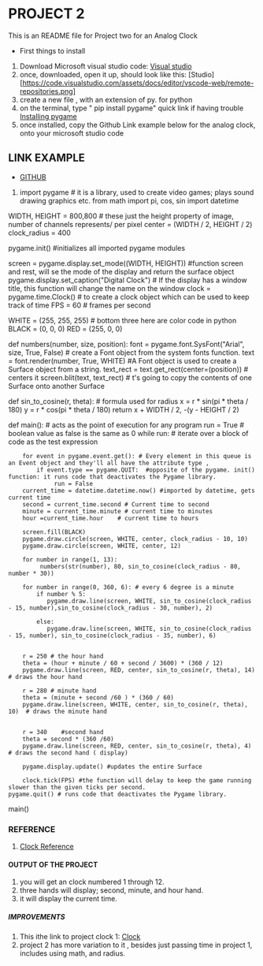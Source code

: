 #  PROJECT 2

This is an README file for Project two for an Analog Clock

*  First things to install
1. Download Microsoft visual studio code: [Visual studio](https://code.visualstudio.com)
2. once, downloaded, open it up, should look like this: [Studio][https://code.visualstudio.com/assets/docs/editor/vscode-web/remote-repositories.png]
3. create a new  file , with an extension of py. for python
4. on the terminal, type " pip install pygame" quick link if having trouble [Installing pygame](https://stackoverflow.com/questions/69459094/cant-import-pygame-to-vscode-despite-having-it-installed)
5. once installed, copy the Github Link example below for the analog clock, onto your microsoft studio code
## LINK EXAMPLE
* [GITHUB](https://github.com/khongjason/it3038c-scripts/blob/main/Project%20two/project%202%20clock.py)
1. import pygame # it is a library, used to create video games; plays sound drawing graphics etc.
from math import pi, cos, sin
import datetime

WIDTH, HEIGHT = 800,800    # these just the height property of image, number of channels represents/ per pixel
center = (WIDTH / 2, HEIGHT / 2)
clock_radius = 400

pygame.init()    #initializes all imported pygame modules

screen = pygame.display.set_mode((WIDTH, HEIGHT))   #function screen and rest, will se the mode of the display and return the surface object
pygame.display.set_caption("Digital Clock")   # If the display has a window title, this function will change the name on the window
clock = pygame.time.Clock()   #  to create a clock object which can be used to keep track of time
FPS = 60 # frames per second

WHITE = (255, 255, 255) # bottom three here are color code in python 
BLACK = (0, 0, 0)
RED = (255, 0, 0)

def numbers(number, size, position):
    font = pygame.font.SysFont("Arial", size, True, False) # create a Font object from the system fonts function.
    text = font.render(number, True, WHITE)  #A Font object is used to create a Surface object from a string.
    text_rect = text.get_rect(center=(position)) # centers it
    screen.blit(text, text_rect)   # t's going to copy the contents of one Surface onto another Surface
     
def sin_to_cosine(r, theta): # formula used for radius
    x = r * sin(pi * theta / 180)
    y = r * cos(pi * theta / 180)
    return x + WIDTH / 2, -(y - HEIGHT / 2)

def main():  # acts as the point of execution for any program
    run = True  # boolean value as false is the same as 0
    while run:  # iterate over a block of code as the test expression
    
        for event in pygame.event.get(): # Every element in this queue is an Event object and they'll all have the attribute type ,
            if event.type == pygame.QUIT:  #opposite of the pygame. init() function: it runs code that deactivates the Pygame library. 
                 run = False
        current_time = datetime.datetime.now() #imported by datetime, gets current time
        second = current_time.second # Current time to second
        minute = current_time.minute # current time to minutes
        hour =current_time.hour    # current time to hours
        
        screen.fill(BLACK)
        pygame.draw.circle(screen, WHITE, center, clock_radius - 10, 10)
        pygame.draw.circle(screen, WHITE, center, 12)

        for number in range(1, 13):
             numbers(str(number), 80, sin_to_cosine(clock_radius - 80, number * 30))

        for number in range(0, 360, 6): # every 6 degree is a minute
            if number % 5:
               pygame.draw.line(screen, WHITE, sin_to_cosine(clock_radius - 15, number),sin_to_cosine(clock_radius - 30, number), 2)

            else:
               pygame.draw.line(screen, WHITE, sin_to_cosine(clock_radius - 15, number), sin_to_cosine(clock_radius - 35, number), 6)
 

        r = 250 # the hour hand
        theta = (hour + minute / 60 + second / 3600) * (360 / 12)
        pygame.draw.line(screen, RED, center, sin_to_cosine(r, theta), 14)  # draws the hour hand

        r = 280 # minute hand
        theta = (minute + second /60 ) * (360 / 60)
        pygame.draw.line(screen, WHITE, center, sin_to_cosine(r, theta), 10)  # draws the minute hand

        
        r = 340    #second hand
        theta = second * (360 /60)
        pygame.draw.line(screen, RED, center, sin_to_cosine(r, theta), 4) # draws the second hand ( display)

        pygame.display.update() #updates the entire Surface
         
        clock.tick(FPS) #the function will delay to keep the game running slower than the given ticks per second.
    pygame.quit() # runs code that deactivates the Pygame library.
     

main()



### REFERENCE
1. [Clock Reference](https://www.youtube.com/watch?v=bGWxmZghxHI)

#### OUTPUT OF THE PROJECT
1. you will get an clock numbered 1 through 12.
2. three hands will display; second, minute, and hour hand.
3. it will display the current time.
##### IMPROVEMENTS
1. This ithe link to project clock 1: [Clock](https://github.com/khongjason/it3038c-scripts/blob/main/project1/clock.py)
2. project 2 has more variation to it , besides just passing time in project 1, includes using math, and radius.
